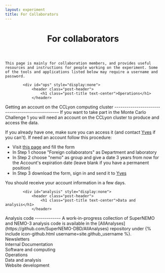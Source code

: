 ```yaml
---
layout: experiment
title: For Collaborators
---
```


<div class="container-fluid" id="top">
<div class="row">
<div class="col-xs-9">


<div id="intro">
    <header class="post-header">
        <h1 class="post-title text-center">For collaborators</h1>
    </header>
    
    This page is mainly for collaboration members, and provides useful resources and instructions for people working on the experiment. Some of the tools and applications listed below may require a username and password.
</div>

<div id="newsletter" style="display:none">
    <header class="post-header">
        <h1 class="post-title text-center">Newsletters</h1>
    </header>
    <p>Newsletters</p>
<div markdown="1">
</div>
</div>

<div id="docs" style="display:none">
    <header class="post-header">
        <h1 class="post-title text-center">Internal documentation</h1>
    </header>
<div markdown="1">
For technical notes etc, see [DocDB](http://nile.hep.utexas.edu/DocDB/). Contact the ? to set up an account.
</div>
</div>

<div id="software" style="display:none">
    <header class="post-header">
        <h1 class="post-title text-center">Software and computing</h1>
    </header>
<div markdown="1">
All software is available under {% include icon-github.html username=site.github_username %}
    
The main software package for offline work is [Falaise](https://github.com/SuperNEMO-DBD/Falaise).
A guide to installing Falaise on Linux and macOS platforms is available through the dedicated
[Homebrew package manager and repo](https://github.com/SuperNEMO-DBD/homebrew-cadfael)
A starter guide to the core simulation, reconstruction and analysis tools available in Falaise
[can be found here](Falaise).
    
Please note that the documentation is always under development, so feature requests
or contributions are welcome. For installation related issues when using `brew`,
use the [homebrew-cadfael Issue Tracker](https://github.com/SuperNEMO-DBD/homebrew-cadfael/issues).
For all issues relating to using Falaise, or installing/developing it locally, [raise an issue on the
Falaise tracker](https://github.com/SuperNEMO-DBD/Falaise/issues)
</div>
</div>

            <div id="ops" style="display:none">
                <header class="post-header">
                    <h1 class="post-title text-center">Operations</h1>
                </header>
                
<div markdown="1">
Getting an account on the CCLyon computing cluster
--------------------------------------------------
If you want to take part in the Monte Carlo Challenge 1 you will need an account on the CCLyon cluster to produce and access the data.
                
If you already have one, make sure you can access it (and contact <a href="mailto:lemiere@lpccaen.in2p3.fr">Yves</a> if you can't). If need an account follow this procedure:
                
- Visit [this page](https://cctools.in2p3.fr/cclogon/) and fill the form
- In Step 1 choose "Foreign collaborators" as Department and laboratory
- In Step 2 choose "nemo" as group and give a date 3 years from now for the Account's expiration date (leave blank if you have a permanent position)
- In Step 3 download the form, sign in and send it to <a href="mailto:lemiere@lpccaen.in2p3.fr">Yves</a>
                
You should receive your account information in a few days.
</div>
            </div>
            
            <div id="analysis" style="display:none">
                <header class="post-header">
                    <h1 class="post-title text-center">Data and analysis</h1>
                </header>
<div markdown="1">
Analysis code
-------------
A work-in-progress collection of SuperNEMO and NEMO-3 analysis code is available in the [AllAnalyses](https://github.com/SuperNEMO-DBD/AllAnalyses) repository under {% include icon-github.html username=site.github_username %}.
</div>
            </div>

<div id="web" style="display:none">
    <header class="post-header">
        <h1 class="post-title text-center">Website development</h1>
    </header>
    
    These pages are a test of using [GitHub Pages](https://pages.github.com) to create a static website.
    The sections below are simply to test out some of the features of the main tools:
    
    - [Jekyll](https://jekyllrb.com) as the site generation engine
    - [GitHub Pages](https://pages.github.com) for hosting
    - [GFM](https://guides.github.com/features/mastering-markdown/) and [Kramdown](https://kramdown.gettalong.org) for writing/parsing text
    - [MathJax](https://www.mathjax.org) for rendering math
    
    We also want to see how this file renders in GitHub's online editor.
    
    ### Building locally
    The website generated by Jekyll can be built and served locally to test changes
    without making commits upstream. Note that GitHub Pages has a soft limit of
    10 rebuilds per hour. Provided you have an install of Ruby 2 or better
    ,including the development headers and library, the workflow is:
    
    ```console
    $ git clone https://github.com/supernemo-dbd/supernemo-dbd.github.io
    $ cd supernemo-dbd.github.io
    $ ./snjekyll serve
    ```
    
    The last command will download and setup the local Jekyll instance, and
    start a local isolated webserver at `http://127.0.0.1:4000`. Simply point
    your favoured browser to this address to view the generated site.
    
    The server runs in the foreground and watches the site sources for changes
    (for example, `index.md`). When a file changes, the server will rebuild the
    site automatically, so simply refresh your browser to see the resultant
    regenerated site. For example, try making some changes to `index.md`
    The server may be shutdown at any point using `Ctrl-C`.
    
    Further information on tasks available from `snjekyll` can be seen by
    running
    
    ```console
    $ ./snjekyll help
    ```
    
    Alternately, if you already have a custom Ruby install, e.g. with Home/Linuxbrew
    you can do
    
    ```console
    $ git clone {{ site.github.repository_url }}
    $ cd {{ site.github.repository_name }}
    $ gem install bundler
    $ bundle install
    $ bundle exec jekyll serve
    ```
    
    In both workflows, the `xz` package installed by Home/Linuxbrew is not
    compatible with the `nokogiri` gem required by Jekyll, and will cause
    compiliation of the gem to fail. `snjekyll` will issue a warning about this,
    but will not take further action. To work around this issue, either do
    `brew unlink xz` or remove Home/Linuxbrew settings from your environment.
    The latter may not be possible if you have Homebrew installed in `/usr/local`
    
    







### Can we use MathJax and $$\LaTeX$$?

MathJax can support inline math, e.g. $$ 1/x^2 $$, and block equations:

$$
e^{i\pi} + 1 = 0
$$

like the above. Numbered equations, using the AMS math environment:

$$
\begin{equation}
E = mc^2
\label{einstein}
\end{equation}
$$

This should allow a reference (see Equation $$\eqref{einstein}$$) to be inserted.


### Can we use code blocks?
Here's C++:


        
        
        ### Support or Contact
        Having trouble with Pages? Check out our [documentation](https://help.github.com/pages) or [contact support](https://github.com/contact) and we’ll help you sort it out.

















</div>
</div>

<div class="col-xs-3">
    
<div class="square" style="background-color:var(--first-color);" id="newsletter_btn">
<div class="content">
<div class="table">
<div class="table-cell" >
Newsletters
</div>
</div>
</div>
</div>

<div class="square" style="background-color:var(--second-color);" id="docs_btn">
<div class="content">
<div class="table">
<div class="table-cell">
Internal Documentation
</div>
</div>
</div>
</div>

<div class="square" style="background-color:var(--third-color);" id="software_btn">
<div class="content">
<div class="table">
<div class="table-cell">
Software and computing
</div>
</div>
</div>
</div>

<div class="square" style="background-color:var(--fourth-color);" id="ops_btn">
<div class="content">
<div class="table">
<div class="table-cell">
Operations
</div>
</div>
</div>
</div>

<div class="square" style="background-color:var(--fifth-color);" id="analysis_btn">
<div class="content">
<div class="table">
<div class="table-cell">
Data and analysis
</div>
</div>
</div>
</div>

<div class="square" style="background-color:var(--sixth-color);" id="web_btn">
<div class="content">
<div class="table">
<div class="table-cell">
Website development
</div>
</div>
</div>
</div>

</div>

</div>
</div>





